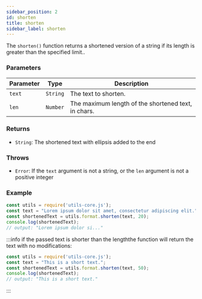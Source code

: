 ```yaml
---
sidebar_position: 2
id: shorten
title: shorten
sidebar_label: shorten
---
```


The `shorten()` function returns a shortened version of a string if its length is greater than the specified limit..
### Parameters

| Parameter | Type     | Description                                       |
| --------- | -------- | ------------------------------------------------- |
| `text`    | `String` | The text to shorten.                              |
| `len`     | `Number` | The maximum length of the shortened text, in chars.|

### Returns

- `String`: The shortened text with ellipsis added to the end

### Throws

- `Error`: If the `text` argument is not a string, or the `len` argument is not a positive integer

### Example

```js
const utils = require('utils-core.js');
const text = "Lorem ipsum dolor sit amet, consectetur adipiscing elit.";
const shortenedText = utils.format.shorten(text, 20);
console.log(shortenedText); 
// output: "Lorem ipsum dolor si..."
```


:::info
if the passed text is shorter than the lengththe function will return the text with no modifications:

```js
const utils = require('utils-core.js');
const text = "This is a short text.";
const shortenedText = utils.format.shorten(text, 50);
console.log(shortenedText); 
// output: "This is a short text."
```
:::